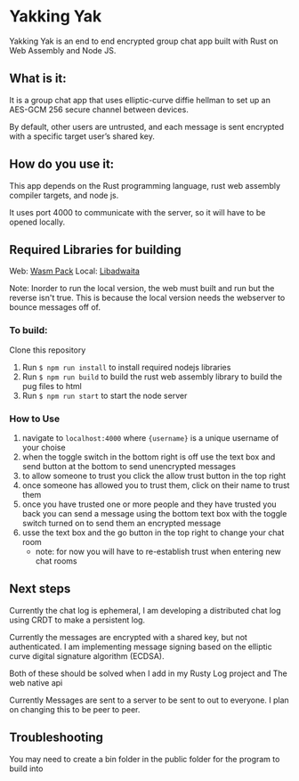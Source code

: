 # Yakking Yak
Yakking Yak is an end to end encrypted group chat app built with Rust on Web Assembly and Node JS. 

## What is it:

It is a group chat app that uses elliptic-curve diffie hellman to set up an AES-GCM 256 secure channel between devices. 

By default, other users are untrusted, and each message is sent encrypted with a specific target user’s shared key. 

## How do you use it:

This app depends on the Rust programming language, rust web assembly compiler targets, and node js.

It uses port 4000 to communicate with the server, so it will have to be opened locally.

## Required Libraries for building
Web: [Wasm Pack](https://rustwasm.github.io/wasm-pack/)
Local: [Libadwaita](https://gtk-rs.org/gtk4-rs/stable/latest/book/libadwaita.html#libadwaita)

Note: Inorder to run the local version, the web must built and run but the reverse isn't true. This is because the local version needs the webserver to bounce messages off of.

### To build:
  
Clone this repository
1. Run `$ npm run install` to install required nodejs libraries
1. Run `$ npm run build` to build the rust web assembly library to build the pug files to html
1. Run `$ npm run start` to start the node server   

### How to Use
1. navigate to `localhost:4000` where `{username}` is a unique username of your choise
2. when the toggle switch in the bottom right is off use the text box and send button at the bottom to send unencrypted messages
3. to allow someone to trust you click the allow trust button in the top right
4. once someone has allowed you to trust them, click on their name to trust them
5. once you have trusted one or more people and they have trusted you back you can send a message using the bottom text box with the toggle switch turned on to send them an encrypted message
6. usse the text box and the go button in the top right to change your chat room
    - note: for now you will have to re-establish trust when entering new chat rooms


## Next steps
Currently the chat log is ephemeral, I am developing a distributed chat log using CRDT to make a persistent log.

Currently the messages are encrypted with a shared key, but not authenticated. I am implementing message signing based on the elliptic curve digital signature algorithm (ECDSA).

Both of these should be solved when I add in my Rusty Log project and The web native api

Currently Messages are sent to a server to be sent to out to everyone. I plan on changing this to be peer to peer. 

## Troubleshooting
You may need to create a bin folder in the public folder for the program to build into
